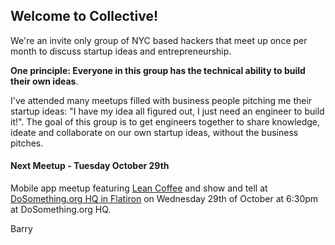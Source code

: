 ## Welcome to Collective!

We're an invite only group of NYC based hackers that meet up once per month to discuss startup ideas and entrepreneurship.

**One principle: Everyone in this group has the technical ability to build their own ideas**.

I've attended many meetups filled with business people pitching me their startup ideas: "I have my idea all figured out, I just need an engineer to build it!". The goal of this group is to get engineers together to share knowledge, ideate and collaborate on our own startup ideas, without the business pitches.

#### Next Meetup - Tuesday October 29th

Mobile app meetup featuring [Lean Coffee](http://www.slideshare.net/SteveRogalsky/a-guide-to-lean-coffee) and show and tell at [DoSomething.org HQ in Flatiron](https://www.google.com/maps/preview#!q=dosomething.org) on Wednesday 29th of October at 6:30pm at DoSomething.org HQ.

Barry
